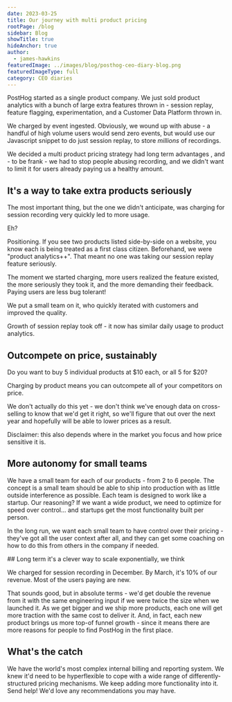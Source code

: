 ```yaml
---
date: 2023-03-25
title: Our journey with multi product pricing 
rootPage: /blog
sidebar: Blog
showTitle: true
hideAnchor: true
author:
  - james-hawkins
featuredImage: ../images/blog/posthog-ceo-diary-blog.png
featuredImageType: full
category: CEO diaries
---
```


PostHog started as a single product company. We just sold product analytics with a bunch of large extra features thrown in - session replay, feature flagging, experimentation, and a Customer Data Platform thrown in.

We charged by event ingested. Obviously, we wound up with abuse - a handful of high volume users would send zero events, but would use our Javascript snippet to do just session replay, to store _millions_ of recordings.

We decided a multi product pricing strategy had long term advantages  , and - to be frank - we had to stop people abusing recording, and we didn't want to limit it for users already paying us a healthy amount.

## It's a way to take extra products seriously

The most important thing, but the one we didn't anticipate, was charging for session recording very quickly led to more usage.

Eh? 

Positioning. If you see two products listed side-by-side on a website, you know each is being treated as a first class citizen. Beforehand, we were "product analytics++". That meant no one was taking our session replay feature seriously.

The moment we started charging, more users realized the feature existed, the more seriously they took it, and the more demanding their feedback. Paying users are less bug tolerant!

We put a small team on it, who quickly iterated with customers and improved the quality.

Growth of session replay took off - it now has similar daily usage to product analytics.

## Outcompete on price, sustainably

Do you want to buy 5 individual products at $10 each, or all 5 for $20?

Charging by product means you can outcompete all of your competitors on price.

We don't actually do this yet - we don't think we've enough data on cross-selling to know that we'd get it right, so we'll figure that out over the next year and hopefully will be able to lower prices as a result.

Disclaimer: this also depends where in the market you focus and how price sensitive it is.

## More autonomy for small teams

We have a small team for each of our products - from 2 to 6 people. The concept is a small team should be able to ship into production with as little outside interference as possible. Each team is designed to work like a startup. Our reasoning? If we want a wide product, we need to optimize for speed over control... and startups get the most functionality built per person.

In the long run, we want each small team to have control over their pricing - they've got all the user context after all, and they can get some coaching on how to do this from others in the company if needed.

## Long term it's a clever way to scale exponentially, we think

We charged for session recording in December. By March, it's 10% of our revenue. Most of the users paying are new.

That sounds good, but in absolute terms - we'd get double the revenue from it with the same engineering input if we were twice the size when we launched it. As we get bigger and we ship more products, each one will get more traction with the same cost to deliver it. And, in fact, each new product brings us more top-of funnel growth - since it means there are more reasons for people to find PostHog in the first place.

## What's the catch

We have the world's most complex internal billing and reporting system. We knew it'd need to be hyperflexible to cope with a wide range of differently-structured pricing mechanisms. We keep adding more functionality into it. Send help! We'd love any recommendations you may have.